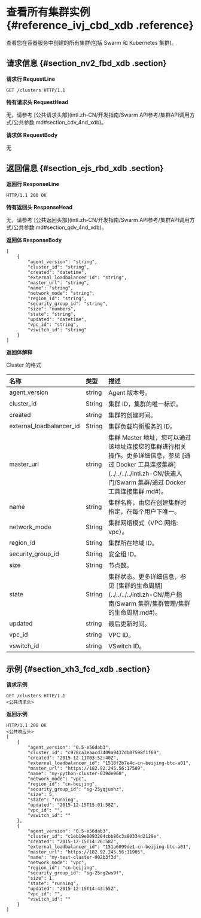 # 查看所有集群实例 {#reference_ivj_cbd_xdb .reference}

查看您在容器服务中创建的所有集群\(包括 Swarm 和 Kubernetes 集群\)。

## 请求信息 {#section_nv2_fbd_xdb .section}

**请求行 RequestLine**

```
GET /clusters HTTP/1.1
```

**特有请求头 RequestHead**

无，请参考 [公共请求头部](intl.zh-CN/开发指南/Swarm API参考/集群API调用方式/公共参数.md#section_cdv_4nd_xdb)。

**请求体 RequestBody**

无

## 返回信息 {#section_ejs_rbd_xdb .section}

**返回行 ResponseLine**

```
HTTP/1.1 200 OK
```

**特有返回头 ResponseHead**

无，请参考 [公共返回头部](intl.zh-CN/开发指南/Swarm API参考/集群API调用方式/公共参数.md#section_qdv_4nd_xdb)。

**返回体 ResponseBody**

```
[
    {
        "agent_version": "string",
        "cluster_id": "string",
        "created": "datetime",
        "external_loadbalancer_id": "string",
        "master_url": "string",
        "name": "string",
        "network_mode": "string",
        "region_id": "string",
        "security_group_id": "string",
        "size": "numbers",
        "state": "string",
        "updated": "datetime",
        "vpc_id": "string",
        "vswitch_id": "string"
    }
]
```

**返回体解释**

Cluster 的格式

|名称|类型|描述|
|:-|:-|:-|
|agent\_version|string|Agent 版本号。|
|cluster\_id|String|集群 ID，集群的唯一标识。|
|created|string|集群的创建时间。|
|external\_loadbalancer\_id|String|集群负载均衡服务的 ID。|
|master\_url|string|集群 Master 地址，您可以通过该地址连接您的集群进行相关操作。更多详细信息，参见 [通过 Docker 工具连接集群](../../../../intl.zh-CN/快速入门/Swarm 集群/通过 Docker 工具连接集群.md#)。|
|name|string|集群名称，由您在创建集群时指定，在每个用户下唯一。|
|network\_mode|String|集群网络模式（VPC 网络: vpc）。|
|region\_id|String|集群所在地域 ID。|
|security\_group\_id|String|安全组 ID。|
|size|String|节点数。|
|state|String|集群状态。更多详细信息，参见 [集群的生命周期](../../../../intl.zh-CN/用户指南/Swarm 集群/集群管理/集群的生命周期.md#)。|
|updated|string|最后更新时间。|
|vpc\_id|string|VPC ID。|
|vswitch\_id|string|VSwitch ID。|

## 示例 {#section_xh3_fcd_xdb .section}

**请求示例**

```
GET /clusters HTTP/1.1
<公共请求头>
```

**返回示例**

```
HTTP/1.1 200 OK
<公共响应头>
[
    {
        "agent_version": "0.5-e56dab3",
        "cluster_id": "c978ca3eaacd3409a9437db07598f1f69",
        "created": "2015-12-11T03:52:40Z",
        "external_loadbalancer_id": "1518f2b7e4c-cn-beijing-btc-a01",
        "master_url": "https://182.92.245.56:17589",
        "name": "my-python-cluster-039de960",
        "network_mode": "vpc",
        "region_id": "cn-beijing",
        "security_group_id": "sg-25yqjuxhz",
        "size": 5,
        "state": "running",
        "updated": "2015-12-15T15:01:58Z",
        "vpc_id": "",
        "vswitch_id": ""
    },
    {
        "agent_version": "0.5-e56dab3",
        "cluster_id": "c1eb19e0093204cbb86c3a80334d2129e",
        "created": "2015-12-15T14:26:58Z",
        "external_loadbalancer_id": "151a6099de1-cn-beijing-btc-a01",
        "master_url": "https://182.92.245.56:11905",
        "name": "my-test-cluster-002b3f3d",
        "network_mode": "vpc",
        "region_id": "cn-beijing",
        "security_group_id": "sg-25rg2ws9f",
        "size": 1,
        "state": "running",
        "updated": "2015-12-15T14:43:55Z",
        "vpc_id": "",
        "vswitch_id": ""
    }
]
```

